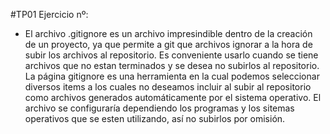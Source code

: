 #TP01
Ejercicio nº:
- El archivo .gitignore es un archivo impresindible dentro de la creación de un proyecto, ya que permite a git que archivos ignorar a la hora de subir los archivos al repositorio. Es conveniente usarlo cuando se tiene archivos que no estan terminados y se desea no subirlos al repositorio. La página gitignore es una herramienta en la cual podemos seleccionar diversos items a los cuales no deseamos incluir al subir al repositorio como archivos generados automáticamente por el sistema operativo. El archivo se configuraría dependiendo los programas y los sitemas operativos que se esten utilizando, así no subirlos por omisión.
